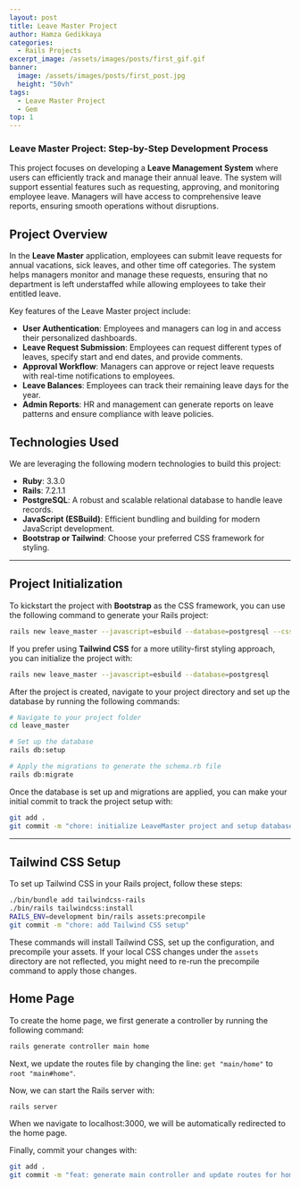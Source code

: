 ```yaml
---
layout: post
title: Leave Master Project
author: Hamza Gedikkaya
categories: 
  - Rails Projects
excerpt_image: /assets/images/posts/first_gif.gif
banner:
  image: /assets/images/posts/first_post.jpg
  height: "50vh"
tags: 
  - Leave Master Project
  - Gem
top: 1
---
```


### Leave Master Project: Step-by-Step Development Process

This project focuses on developing a **Leave Management System** where users can efficiently track and manage their annual leave. The system will support essential features such as requesting, approving, and monitoring employee leave. Managers will have access to comprehensive leave reports, ensuring smooth operations without disruptions.

## Project Overview

In the **Leave Master** application, employees can submit leave requests for annual vacations, sick leaves, and other time off categories. The system helps managers monitor and manage these requests, ensuring that no department is left understaffed while allowing employees to take their entitled leave.

Key features of the Leave Master project include:
- **User Authentication**: Employees and managers can log in and access their personalized dashboards.
- **Leave Request Submission**: Employees can request different types of leaves, specify start and end dates, and provide comments.
- **Approval Workflow**: Managers can approve or reject leave requests with real-time notifications to employees.
- **Leave Balances**: Employees can track their remaining leave days for the year.
- **Admin Reports**: HR and management can generate reports on leave patterns and ensure compliance with leave policies.

## Technologies Used

We are leveraging the following modern technologies to build this project:
- **Ruby**: 3.3.0
- **Rails**: 7.2.1.1
- **PostgreSQL**: A robust and scalable relational database to handle leave records.
- **JavaScript (ESBuild)**: Efficient bundling and building for modern JavaScript development.
- **Bootstrap or Tailwind**: Choose your preferred CSS framework for styling.

---

## Project Initialization

To kickstart the project with **Bootstrap** as the CSS framework, you can use the following command to generate your Rails project:

```bash
rails new leave_master --javascript=esbuild --database=postgresql --css=bootstrap
```

If you prefer using **Tailwind CSS** for a more utility-first styling approach, you can initialize the project with:

```bash
rails new leave_master --javascript=esbuild --database=postgresql
```

After the project is created, navigate to your project directory and set up the database by running the following commands:

```bash
# Navigate to your project folder
cd leave_master

# Set up the database
rails db:setup

# Apply the migrations to generate the schema.rb file
rails db:migrate
```

Once the database is set up and migrations are applied, you can make your initial commit to track the project setup with:

```bash
git add .
git commit -m "chore: initialize LeaveMaster project and setup database"
```

---

## Tailwind CSS Setup

To set up Tailwind CSS in your Rails project, follow these steps:

```bash
./bin/bundle add tailwindcss-rails
./bin/rails tailwindcss:install
RAILS_ENV=development bin/rails assets:precompile
git commit -m "chore: add Tailwind CSS setup"
```

These commands will install Tailwind CSS, set up the configuration, and precompile your assets. If your local CSS changes under the `assets` directory are not reflected, you might need to re-run the precompile command to apply those changes.


## Home Page

To create the home page, we first generate a controller by running the following command:

```bash
rails generate controller main home
```

Next, we update the routes file by changing the line: `get "main/home"` to `root "main#home"`.

Now, we can start the Rails server with:

```bash
rails server
```

When we navigate to localhost:3000, we will be automatically redirected to the home page.

Finally, commit your changes with:

```bash
git add .
git commit -m "feat: generate main controller and update routes for home action"
```